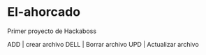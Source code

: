 # El-ahorcado
Primer proyecto de Hackaboss

ADD | crear archivo
DELL | Borrar archivo
UPD | Actualizar archivo